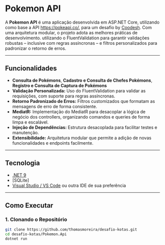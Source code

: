 # Pokemon API

A **Pokemon API** é uma aplicação desenvolvida em ASP.NET Core, utilizando como base a API https://pokeapi.co/,  para um desafio by [Coodesh](https://coodesh.com/).
Com uma arquitetura modular, o projeto adota as melhores práticas de desenvolvimento. utilizando o FluentValidation para garantir validações robustas – inclusive com regras assíncronas – e filtros personalizados para padronizar o retorno de erros.

---

## Funcionalidades

- **Consulta de Pokémons**, **Cadastro e Consulta de Chefes Pokémons**, **Registro e Consulta de Captura de Pokémons**
- **Validação Personalizada:** Uso do FluentValidation para validar as requisições, com suporte para regras assíncronas.
- **Retorno Padronizado de Erros:** Filtros customizados que formatam as mensagens de erro de forma consistente.
- **MediatR:** Implementação do MediatR para desacoplar a lógica de negócio dos controllers, organizando comandos e queries de forma limpa e escalável.
- **Injeção de Dependências:** Estrutura desacoplada para facilitar testes e manutenção.
- **Extensibilidade:** Arquitetura modular que permite a adição de novas funcionalidades e endpoints facilmente.

---

## Tecnologia

- [.NET 9 ](https://dotnet.microsoft.com/download)
- [SQLite]
- [Visual Studio / VS Code](https://visualstudio.microsoft.com/) ou outra IDE de sua preferência

---

## Como Executar

### 1. Clonando o Repositório

```bash
git clone https://github.com/thomasmoreira/desafio-kotas.git
cd desafio-kotas/Pokemon.Api
dotnet run

